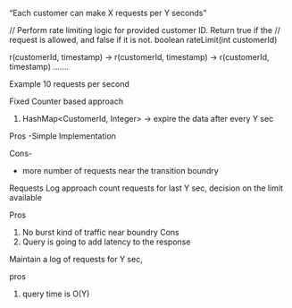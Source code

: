 “Each customer can make X requests per Y seconds”

// Perform rate limiting logic for provided customer ID. Return true if the
// request is allowed, and false if it is not.
boolean rateLimit(int customerId)

r(customerId, timestamp) -> r(customerId, timestamp) -> r(customerId, timestamp) .......


Example
10 requests per second

Fixed Counter based approach
1. HashMap<CustomerId, Integer> -> expire the data after every Y sec

Pros
-Simple Implementation 

Cons-
- more number of requests near the transition boundry

Requests Log approach
count requests for last Y sec, decision on the limit available

Pros
1. No burst kind of traffic near boundry
Cons
1. Query is going to add latency to the response

Maintain a log of requests for Y sec, 

pros
1. query time is O(Y) 




